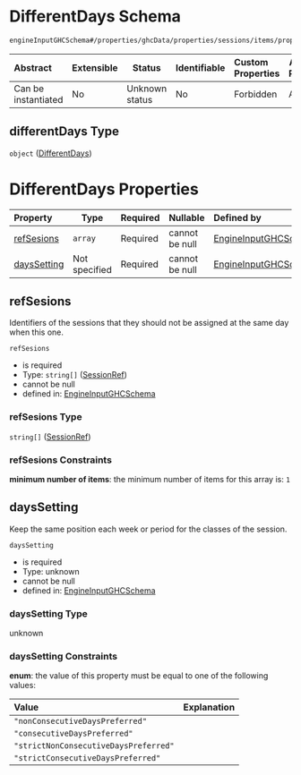 # DifferentDays Schema

```txt
engineInputGHCSchema#/properties/ghcData/properties/sessions/items/properties/sessionRelations/properties/differentDays
```




| Abstract            | Extensible | Status         | Identifiable | Custom Properties | Additional Properties | Access Restrictions | Defined In                                                         |
| :------------------ | ---------- | -------------- | ------------ | :---------------- | --------------------- | ------------------- | ------------------------------------------------------------------ |
| Can be instantiated | No         | Unknown status | No           | Forbidden         | Allowed               | none                | [ghc.schema.json\*](../out/ghc.schema.json "open original schema") |

## differentDays Type

`object` ([DifferentDays](ghc-properties-ghcdata-properties-sessions-session-properties-sessionrelations-properties-differentdays.md))

# DifferentDays Properties

| Property                    | Type          | Required | Nullable       | Defined by                                                                                                                                                                                                                                                                                                 |
| :-------------------------- | ------------- | -------- | -------------- | :--------------------------------------------------------------------------------------------------------------------------------------------------------------------------------------------------------------------------------------------------------------------------------------------------------- |
| [refSesions](#refsesions)   | `array`       | Required | cannot be null | [EngineInputGHCSchema](ghc-properties-ghcdata-properties-sessions-session-properties-sessionrelations-properties-differentdays-properties-refsesions.md "engineInputGHCSchema#/properties/ghcData/properties/sessions/items/properties/sessionRelations/properties/differentDays/properties/refSesions")   |
| [daysSetting](#dayssetting) | Not specified | Required | cannot be null | [EngineInputGHCSchema](ghc-properties-ghcdata-properties-sessions-session-properties-sessionrelations-properties-differentdays-properties-dayssetting.md "engineInputGHCSchema#/properties/ghcData/properties/sessions/items/properties/sessionRelations/properties/differentDays/properties/daysSetting") |

## refSesions

Identifiers of the sessions that they should not be assigned at the same day when this one.


`refSesions`

-   is required
-   Type: `string[]` ([SessionRef](ghc-properties-ghcdata-properties-sessions-session-properties-sessionrelations-properties-differentdays-properties-refsesions-sessionref.md))
-   cannot be null
-   defined in: [EngineInputGHCSchema](ghc-properties-ghcdata-properties-sessions-session-properties-sessionrelations-properties-differentdays-properties-refsesions.md "engineInputGHCSchema#/properties/ghcData/properties/sessions/items/properties/sessionRelations/properties/differentDays/properties/refSesions")

### refSesions Type

`string[]` ([SessionRef](ghc-properties-ghcdata-properties-sessions-session-properties-sessionrelations-properties-differentdays-properties-refsesions-sessionref.md))

### refSesions Constraints

**minimum number of items**: the minimum number of items for this array is: `1`

## daysSetting

Keep the same position each week or period for the classes of the session.


`daysSetting`

-   is required
-   Type: unknown
-   cannot be null
-   defined in: [EngineInputGHCSchema](ghc-properties-ghcdata-properties-sessions-session-properties-sessionrelations-properties-differentdays-properties-dayssetting.md "engineInputGHCSchema#/properties/ghcData/properties/sessions/items/properties/sessionRelations/properties/differentDays/properties/daysSetting")

### daysSetting Type

unknown

### daysSetting Constraints

**enum**: the value of this property must be equal to one of the following values:

| Value                                 | Explanation |
| :------------------------------------ | ----------- |
| `"nonConsecutiveDaysPreferred"`       |             |
| `"consecutiveDaysPreferred"`          |             |
| `"strictNonConsecutiveDaysPreferred"` |             |
| `"strictConsecutiveDaysPreferred"`    |             |
